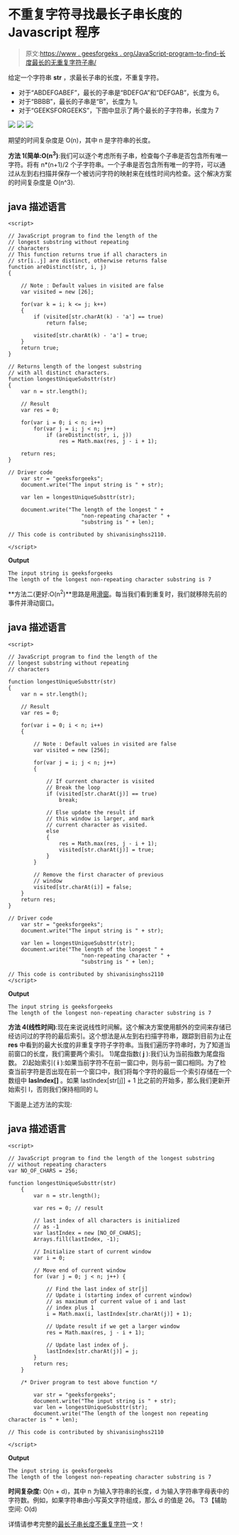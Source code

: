 # 不重复字符寻找最长子串长度的 Javascript 程序

> 原文:[https://www . geesforgeks . org/JavaScript-program-to-find-长度最长的无重复字符子串/](https://www.geeksforgeeks.org/javascript-program-to-find-length-of-the-longest-substring-without-repeating-characters/)

给定一个字符串 **str** ，求最长子串的长度，不重复字符。

*   对于“ABDEFGABEF”，最长的子串是“BDEFGA”和“DEFGAB”，长度为 6。
*   对于“BBBB”，最长的子串是“B”，长度为 1。
*   对于“GEEKSFORGEEKS”，下图中显示了两个最长的子字符串，长度为 7

![](img/a1ffd4fb24aa41edf65c169443d770a5.png) ![](img/717cbaa4f75840cdd674a28b6ff0986b.png) ![](img/1a0da2e0ec22126e85a959b3a8469428.png)

期望的时间复杂度是 O(n)，其中 n 是字符串的长度。

**方法 1(简单:O(n<sup>3</sup>)**:我们可以逐个考虑所有子串，检查每个子串是否包含所有唯一字符。将有 n*(n+1)/2 个子字符串。一个子串是否包含所有唯一的字符，可以通过从左到右扫描并保存一个被访问字符的映射来在线性时间内检查。这个解决方案的时间复杂度是 O(n^3).

## java 描述语言

```
<script>

// JavaScript program to find the length of the
// longest substring without repeating
// characters
// This function returns true if all characters in
// str[i..j] are distinct, otherwise returns false
function areDistinct(str, i, j)
{

    // Note : Default values in visited are false
    var visited = new [26];

    for(var k = i; k <= j; k++)
    {
        if (visited[str.charAt(k) - 'a'] == true)
            return false;

        visited[str.charAt(k) - 'a'] = true;
    }
    return true;
}

// Returns length of the longest substring
// with all distinct characters.
function longestUniqueSubsttr(str)
{
    var n = str.length();

    // Result
    var res = 0; 

    for(var i = 0; i < n; i++)
        for(var j = i; j < n; j++)
            if (areDistinct(str, i, j))
                res = Math.max(res, j - i + 1);

    return res;
}

// Driver code
    var str = "geeksforgeeks";
    document.write("The input string is " + str);

    var len = longestUniqueSubsttr(str);

    document.write("The length of the longest " +
                       "non-repeating character " + 
                       "substring is " + len);

// This code is contributed by shivanisinghss2110.

</script>
```

**Output**

```
The input string is geeksforgeeks
The length of the longest non-repeating character substring is 7
```

**方法二(更好:O(n<sup>2</sup>)**思路是用[滑窗](https://www.geeksforgeeks.org/window-sliding-technique/)。每当我们看到重复时，我们就移除先前的事件并滑动窗口。

## java 描述语言

```
<script>

// JavaScript program to find the length of the 
// longest substring without repeating
// characters

function longestUniqueSubsttr(str)
{
    var n = str.length();

    // Result
    var res = 0;

    for(var i = 0; i < n; i++)
    {

        // Note : Default values in visited are false
        var visited = new [256];

        for(var j = i; j < n; j++)
        {

            // If current character is visited
            // Break the loop
            if (visited[str.charAt(j)] == true)
                break;

            // Else update the result if
            // this window is larger, and mark
            // current character as visited.
            else
            {
                res = Math.max(res, j - i + 1);
                visited[str.charAt(j)] = true;
            }
        }

        // Remove the first character of previous
        // window
        visited[str.charAt(i)] = false;
    }
    return res;
}

// Driver code
    var str = "geeksforgeeks";
    document.write("The input string is " + str);

    var len = longestUniqueSubsttr(str);
    document.write("The length of the longest " +
                       "non-repeating character " +
                       "substring is " + len);

// This code is contributed by shivanisinghss2110     
</script>
```

**Output**

```
The input string is geeksforgeeks
The length of the longest non-repeating character substring is 7
```

**方法 4(线性时间)**:现在来说说线性时间解。这个解决方案使用额外的空间来存储已经访问过的字符的最后索引。这个想法是从左到右扫描字符串，跟踪到目前为止在 **res** 中看到的最大长度的非重复字符子字符串。当我们遍历字符串时，为了知道当前窗口的长度，我们需要两个索引。
1)尾盘指数( **j** ):我们认为当前指数为尾盘指数。
2)起始索引( **i** ):如果当前字符不在前一窗口中，则与前一窗口相同。为了检查当前字符是否出现在前一个窗口中，我们将每个字符的最后一个索引存储在一个数组中 **lasIndex[]** 。如果 lastIndex[str[j]] + 1 比之前的开始多，那么我们更新开始索引 I，否则我们保持相同的 I。

下面是上述方法的实现:

## java 描述语言

```
<script>

// JavaScript program to find the length of the longest substring
// without repeating characters
var NO_OF_CHARS = 256;

function longestUniqueSubsttr(str)
    {
        var n = str.length();

        var res = 0; // result

        // last index of all characters is initialized
        // as -1
        var lastIndex = new [NO_OF_CHARS];
        Arrays.fill(lastIndex, -1);

        // Initialize start of current window
        var i = 0;

        // Move end of current window
        for (var j = 0; j < n; j++) {

            // Find the last index of str[j]
            // Update i (starting index of current window)
            // as maximum of current value of i and last
            // index plus 1
            i = Math.max(i, lastIndex[str.charAt(j)] + 1);

            // Update result if we get a larger window
            res = Math.max(res, j - i + 1);

            // Update last index of j.
            lastIndex[str.charAt(j)] = j;
        }
        return res;
    }

    /* Driver program to test above function */

        var str = "geeksforgeeks";
        document.write("The input string is " + str);
        var len = longestUniqueSubsttr(str);
        document.write("The length of the longest non repeating character is " + len);

// This code is contributed by shivanisinghss2110

</script>
```

**Output**

```
The input string is geeksforgeeks
The length of the longest non-repeating character substring is 7
```

**时间复杂度:** O(n + d)，其中 n 为输入字符串的长度，d 为输入字符串字母表中的字符数。例如，如果字符串由小写英文字符组成，那么 d 的值是 26。
T3【辅助空间: O(d)

详情请参考完整的[最长子串长度不重复字符](https://www.geeksforgeeks.org/length-of-the-longest-substring-without-repeating-characters/)一文！